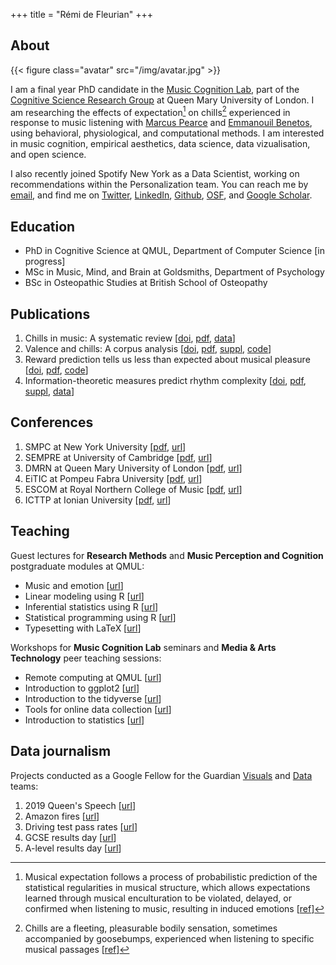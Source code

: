 +++
title = "Rémi de Fleurian"
+++

## About

{{< figure class="avatar" src="/img/avatar.jpg" >}}

I am a final year PhD candidate in the [Music Cognition Lab](http://music-cognition.eecs.qmul.ac.uk/), part of the [Cognitive Science Research Group](http://cogsci.eecs.qmul.ac.uk/) at Queen Mary University of London. 
I am researching the effects of expectation[^1] on chills[^2] experienced in response to music listening with [Marcus Pearce](http://webprojects.eecs.qmul.ac.uk/marcusp/) and [Emmanouil Benetos](http://www.eecs.qmul.ac.uk/~emmanouilb/), using behavioral, physiological, and computational methods. 
I am interested in music cognition, empirical aesthetics, data science, data vizualisation, and open science.

I also recently joined Spotify New York as a Data Scientist, working on recommendations within the Personalization team. You can reach me by [email](mailto:remi.defleurian@gmail.com), 
and find me on [Twitter](https://twitter.com/remidefleurian), 
[LinkedIn](https://www.linkedin.com/in/remidefleurian/), 
[Github](https://github.com/remidefleurian), 
[OSF](https://osf.io/f2jgd/), 
and [Google Scholar](https://scholar.google.co.uk/citations?user=kH6xaHsAAAAJ).

## Education

* PhD in Cognitive Science at QMUL, Department of Computer Science [in progress]
* MSc in Music, Mind, and Brain at Goldsmiths, Department of Psychology
* BSc in Osteopathic Studies at British School of Osteopathy

## Publications

1. Chills in music: A systematic review [[doi](https://doi.org/10.1037/bul0000341), [pdf](https://remidefleurian.com/files/2021-psychbull.pdf), [data](https://doi.org/10.17605/osf.io/uyg7m)]
2. Valence and chills: A corpus analysis [[doi](https://doi.org/10.1177/20416695211024680), [pdf](https://remidefleurian.com/files/2021-iperception.pdf), [suppl](https://journals.sagepub.com/doi/suppl/10.1177/20416695211024680), [code](https://doi.org/10.5281/zenodo.4161610)]
3. Reward prediction tells us less than expected about musical pleasure [[doi](https://doi.org/10.1073/pnas.1913244116), [pdf](https://remidefleurian.com/files/2019-pnas.pdf), [code](https://codeocean.com/capsule/7918672/tree/v1)]
4. Information-theoretic measures predict rhythm complexity [[doi](https://doi.org/10.1111/cogs.12347), [pdf](https://remidefleurian.com/files/2017-cognsci-paper.pdf), [suppl](https://remidefleurian.com/files/2017-cognsci-suppl.pdf), [data](https://doi.org/10.17605/osf.io/yk3wa)]

## Conferences

1. SMPC at New York University [[pdf](https://remidefleurian.com/files/2019-smpc.pdf), [url](https://wp.nyu.edu/smpc2019/)]
2. SEMPRE at University of Cambridge [[pdf](https://remidefleurian.com/files/2019-sempre.pdf), [url](https://cms.mus.cam.ac.uk/conferences/sempre-graduate-conference/)]
3. DMRN at Queen Mary University of London [[pdf](https://remidefleurian.com/files/2018-dmrn.pdf), [url](https://www.qmul.ac.uk/dmrn/dmrn13/)]
4. EiTIC at Pompeu Fabra University [[pdf](https://remidefleurian.com/files/2018-eitic.pdf), [url](https://www.upf.edu/web/etic_doctoral_workshop/)]
5. ESCOM at Royal Northern College of Music [[pdf](https://remidefleurian.com/files/2015-escom.pdf), [url](https://www.escom.org/conferences-triennial.html)]
6. ICTTP at Ionian University [[pdf](https://remidefleurian.com/files/2014-icttp.pdf), [url](http://www.finalconference.timely-cost.eu/)]

## Teaching

Guest lectures for **Research Methods** and **Music Perception and Cognition** postgraduate modules at QMUL:
* Music and emotion [[url](https://github.com/remidefleurian/teaching/tree/master/lectures/music-and-emotion)]
* Linear modeling using R [[url](https://github.com/remidefleurian/teaching/tree/master/lectures/stats-with-r)]
* Inferential statistics using R [[url](https://github.com/remidefleurian/teaching/tree/master/lectures/stats-with-r)]
* Statistical programming using R [[url](https://github.com/remidefleurian/teaching/tree/master/lectures/stats-with-r)]
* Typesetting with LaTeX [[url](https://github.com/remidefleurian/teaching/tree/master/lectures/typesetting-with-latex)]

Workshops for **Music Cognition Lab** seminars and **Media & Arts Technology** peer teaching sessions:
* Remote computing at QMUL [[url](https://github.com/remidefleurian/teaching/tree/master/lectures/remote-computing)]
* Introduction to ggplot2 [[url](https://github.com/remidefleurian/teaching/tree/master/lectures/intro-to-ggplot2)]
* Introduction to the tidyverse [[url](https://github.com/remidefleurian/teaching/tree/master/lectures/intro-to-tidyverse)]
* Tools for online data collection [[url](https://github.com/remidefleurian/teaching/tree/master/lectures/online-data-collection)]
* Introduction to statistics [[url](https://github.com/remidefleurian/teaching/tree/master/lectures/intro-to-stats)]

## Data journalism

Projects conducted as a Google Fellow for the Guardian [Visuals](https://twitter.com/GuardianVisuals) and [Data](https://twitter.com/guardiandata) teams:
1. 2019 Queen's Speech [[url](https://www.theguardian.com/politics/ng-interactive/2019/oct/14/how-unusual-language-boris-johnson-first-queens-speech)]
2. Amazon fires [[url](https://www.theguardian.com/environment/2019/aug/23/amazon-fires-what-is-happening-anything-we-can-do?)]
3. Driving test pass rates [[url](https://www.theguardian.com/world/2019/aug/23/an-easy-ride-scottish-village-fuels-debate-driving-test-pass-rates)]
4. GCSE results day [[url](https://www.theguardian.com/education/live/2019/aug/22/gcse-results-day-2019-live-news)]
5. A-level results day [[url](https://www.theguardian.com/education/live/2019/aug/15/a-level-results-2019-students-await-results-from-reformed-exams-live?)]

[^1]: Musical expectation follows a process of probabilistic prediction of the statistical regularities in musical structure, which allows expectations learned through musical enculturation to be violated, delayed, or confirmed when listening to music, resulting in induced emotions [[ref](https://doi.org/10.1111/nyas.13654)]
[^2]: Chills are a fleeting, pleasurable bodily sensation, sometimes accompanied by goosebumps, experienced when listening to specific musical passages [[ref](https://doi.org/10.31234/osf.io/yc6d8)]